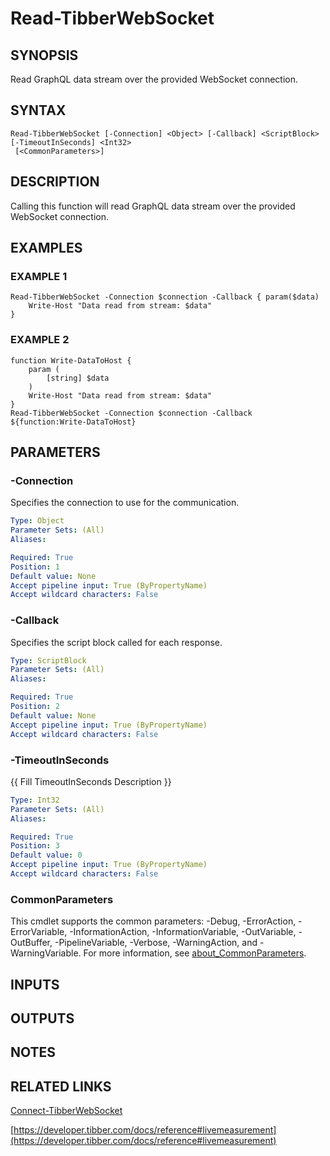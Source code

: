 # Read-TibberWebSocket

## SYNOPSIS
Read GraphQL data stream over the provided WebSocket connection.

## SYNTAX

```
Read-TibberWebSocket [-Connection] <Object> [-Callback] <ScriptBlock> [-TimeoutInSeconds] <Int32>
 [<CommonParameters>]
```

## DESCRIPTION
Calling this function will read GraphQL data stream over the provided WebSocket connection.

## EXAMPLES

### EXAMPLE 1
```
Read-TibberWebSocket -Connection $connection -Callback { param($data)
    Write-Host "Data read from stream: $data"
}
```

### EXAMPLE 2
```
function Write-DataToHost {
    param (
        [string] $data
    )
    Write-Host "Data read from stream: $data"
}
Read-TibberWebSocket -Connection $connection -Callback ${function:Write-DataToHost}
```

## PARAMETERS

### -Connection
Specifies the connection to use for the communication.

```yaml
Type: Object
Parameter Sets: (All)
Aliases:

Required: True
Position: 1
Default value: None
Accept pipeline input: True (ByPropertyName)
Accept wildcard characters: False
```

### -Callback
Specifies the script block called for each response.

```yaml
Type: ScriptBlock
Parameter Sets: (All)
Aliases:

Required: True
Position: 2
Default value: None
Accept pipeline input: True (ByPropertyName)
Accept wildcard characters: False
```

### -TimeoutInSeconds
{{ Fill TimeoutInSeconds Description }}

```yaml
Type: Int32
Parameter Sets: (All)
Aliases:

Required: True
Position: 3
Default value: 0
Accept pipeline input: True (ByPropertyName)
Accept wildcard characters: False
```

### CommonParameters
This cmdlet supports the common parameters: -Debug, -ErrorAction, -ErrorVariable, -InformationAction, -InformationVariable, -OutVariable, -OutBuffer, -PipelineVariable, -Verbose, -WarningAction, and -WarningVariable. For more information, see [about_CommonParameters](http://go.microsoft.com/fwlink/?LinkID=113216).

## INPUTS

## OUTPUTS

## NOTES

## RELATED LINKS

[Connect-TibberWebSocket](Connect-TibberWebSocket.md)

[https://developer.tibber.com/docs/reference#livemeasurement](https://developer.tibber.com/docs/reference#livemeasurement)

